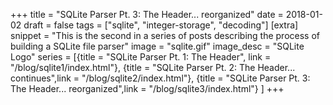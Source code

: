 +++
title = "SQLite Parser Pt. 3: The Header... reorganized"
date = 2018-01-02
draft = false
tags = ["sqlite", "integer-storage", "decoding"]
[extra]
snippet = "This is the second in a series of posts describing the process of building a SQLite file parser"
image = "sqlite.gif"
image_desc = "SQLite Logo"
series = [{title = "SQLite Parser Pt. 1: The Header", link = "/blog/sqlite1/index.html"},
{title = "SQLite Parser Pt. 2: The Header... continues",link = "/blog/sqlite2/index.html"},
{title = "SQLite Parser Pt. 3: The Header... reorganized",link = "/blog/sqlite3/index.html"}
]
+++
